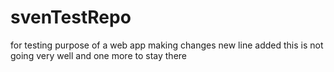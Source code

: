 # svenTestRepo
for testing purpose of a web app
making changes
new line added
this is not going very well
and one more to stay there
